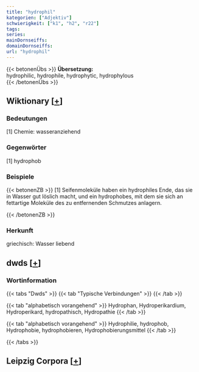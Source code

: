 ```yaml
---
title: "hydrophil"
kategorien: ["Adjektiv"]
schwierigkeit: ["k1", "h2", "r22"]
tags:
series:
mainDornseiffs:
domainDornseiffs:
url: "hydrophil"
---
```


{{< betonenÜbs >}}
**Übersetzung:**  
hydrophilic, hydrophile, hydrophytic, hydrophylous  
{{< /betonenÜbs >}}

## Wiktionary [[+](https://de.wiktionary.org/wiki/hydrophil)]

### Bedeutungen
[1] Chemie: wasseranziehend  

### Gegenwörter
[1] hydrophob  

### Beispiele
{{< betonenZB >}}
[1] Seifenmoleküle haben ein hydrophiles Ende, das sie in Wasser gut löslich macht, und ein hydrophobes, mit dem sie sich an fettartige Moleküle des zu entfernenden Schmutzes anlagern.  

{{< /betonenZB >}}
### Herkunft
griechisch: Wasser liebend  



## dwds [[+](https://www.dwds.de/wb/hydrophil)]

### Wortinformation
{{< tabs "Dwds" >}}
{{< tab "Typische Verbindungen" >}}
{{< /tab >}}

{{< tab "alphabetisch vorangehend" >}}
Hydrophan, Hydroperikardium, Hydroperikard, hydropathisch, Hydropathie
{{< /tab >}}

{{< tab "alphabetisch vorangehend" >}}
Hydrophilie, hydrophob, Hydrophobie, hydrophobieren, Hydrophobierungsmittel
{{< /tab >}}

{{< /tabs >}}

## Leipzig Corpora [[+](https://corpora.uni-leipzig.de/en/res?word=hydrophil&corpusId=deu_newscrawl-public_2018)]

